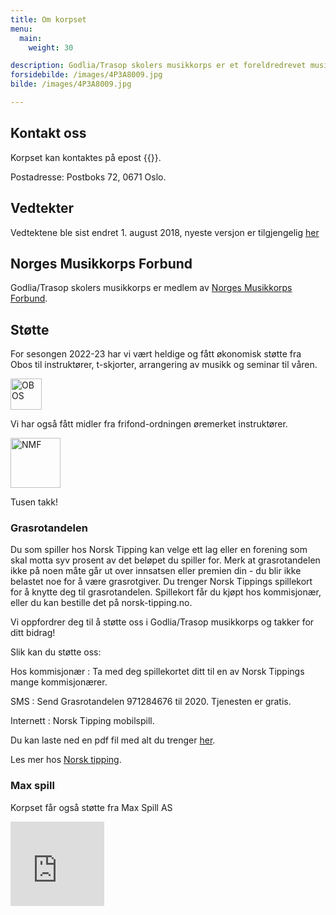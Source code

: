 ```yaml
---
title: Om korpset
menu:
  main:
    weight: 30

description: Godlia/Trasop skolers musikkorps er et foreldredrevet musikkorps hvor årsmøtet velger et styre som står for driften av korpset i styreperioden.
forsidebilde: /images/4P3A8009.jpg
bilde: /images/4P3A8009.jpg

---
```



## Kontakt oss

Korpset kan kontaktes på epost {{<email styret>}}.

Postadresse: Postboks 72, 0671 Oslo.

## Vedtekter

Vedtektene ble sist endret 1. august 2018, nyeste versjon er tilgjengelig
[her](/GT_Vedtekter_2018-08-01.pdf)

## Norges Musikkorps Forbund

Godlia/Trasop skolers musikkorps er medlem av
[Norges Musikkorps Forbund](https://musikkorps.no).

## Støtte

For sesongen 2022-23 har vi vært heldige og fått økonomisk støtte fra Obos til instruktører, t-skjorter, arrangering av musikk og seminar til våren. 

<img src="../images/obos_liggende.svg" height="50" alt="OBOS">

Vi har også fått midler fra frifond-ordningen øremerket instruktører.

<img src="../images/nmf_logo.svg" height="80" alt="NMF">

Tusen takk!


### Grasrotandelen

Du som spiller hos Norsk Tipping kan velge ett lag eller en forening som skal
motta syv prosent av det beløpet du spiller for. Merk at grasrotandelen ikke på
noen måte går ut over innsatsen eller premien din - du blir ikke belastet noe
for å være grasrotgiver. Du trenger Norsk Tippings spillekort for å knytte deg
til grasrotandelen. Spillekort får du kjøpt hos kommisjonær, eller du kan
bestille det på norsk-tipping.no.

Vi oppfordrer deg til å støtte oss i Godlia/Trasop musikkorps og takker for ditt
bidrag!

Slik kan du støtte oss:

Hos kommisjonær
: Ta med deg spillekortet ditt til en av Norsk Tippings mange kommisjonærer.

SMS
: Send Grasrotandelen 971284676 til 2020. Tjenesten er gratis.

Internett
: Norsk Tipping mobilspill.

Du kan laste ned en pdf fil med alt du trenger [her](grasrot-1-971284676.pdf).

Les mer hos [Norsk tipping](https://www.norsk-tipping.no/grasrotandelen).

### Max spill

Korpset får også støtte fra Max Spill AS

<iframe width="150" height="135" src="https://maxspill.no/ads120919/" frameborder="0" margin="0" padding="0" marginheight="0" marginwidth="0" scrolling="no"></iframe>
